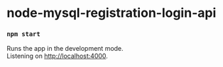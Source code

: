 # node-mysql-registration-login-api

### `npm start`

Runs the app in the development mode.\
Listening on [http://localhost:4000](http://localhost:4000).